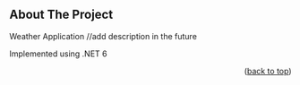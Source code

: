 <!-- ABOUT THE PROJECT -->
## About The Project

Weather Application
//add description in the future

Implemented using .NET 6

<p align="right">(<a href="#readme-top">back to top</a>)</p>
